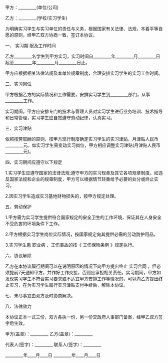 
 


甲方：_________(单位/公司)


乙方：_________(学校/实习学生)


为明确实习学生与实习单位的责任与义务，根据国家有关法律、法规，本着平等自愿的原则，经甲乙双方协商一致，签订本协议。


一、
实习期
限及工作时间


乙方_________名学生到甲方实习，实习时间自_________年_________月_________日起至_________年_________月_________日止。


甲方应根据相关法律法规及本单位规章制度，合理安排实习学生的实习工作时间。


二、实习岗位


甲方根据乙方的实际情况和工作需要，安排实习学生到_________部门，从事_________工作。


实习期间，甲方应安排专门的技术与管理人员对实习学生进行业务培训、技术指导和日常管理，实习学生应自觉遵守劳动纪律，认真实习。


三、实习津贴


依照按劳取酬的原则，按甲方现行制度确定实习学生的实习津贴，月津贴人民币_________元。如实习学生需变动实习岗位，甲方相应调整实习津贴(月津贴人民币_________元)。


四、实习期间应遵守以下规定


1.实习学生应遵守国家的法律法规;遵守甲方的实习规章及其它各项规章制度。如违反国家法规和企业的规章制度，甲方可以根据情节轻重给予必要的处分或终止实习。


2.因实习学生造成实习基地财物损失的，按甲方规定处理。


五、劳动保护


1.甲方需为实习学生提供符合国家规定的安全卫生的工作环境，保证其在人身安全不受危害的环境条件下工作。


2.甲方根据实习学生岗位实际情况，按国家规定向其提供必需的劳动防护用品。


3.实习学生患
职业病
、工伤事故的按《
工伤保险条例
》规定执行。


六、协议解除


乙方在本协议履行期间可以在说明原因的情况下向甲方提出终止
实习合同
，但必须提前7天通知甲方，并作好工作交接，否则应承担相关责任。实习期间，甲方如发现实习学生不符合实习要求或不适宜甲方安排工作等情况的，可以向乙方提出终止实习，在为实习学生履行实习津贴支付手续后，解除本协议。


七、未尽事宜由双方及时协商解决。


八、法律效力


本协议正本一式三份，双方各执一份，另一份交政府人事部门备案，经甲乙双方签字后生效。


甲方(盖章)：_________ 乙方(盖章)：_________


代表人(签字)：_________ 联系人(签字)：_________


_________年____月____日 _________年____月____日
 


 

 
 
 
 
 
  


  
 

  


  


  
 
 
 
 


